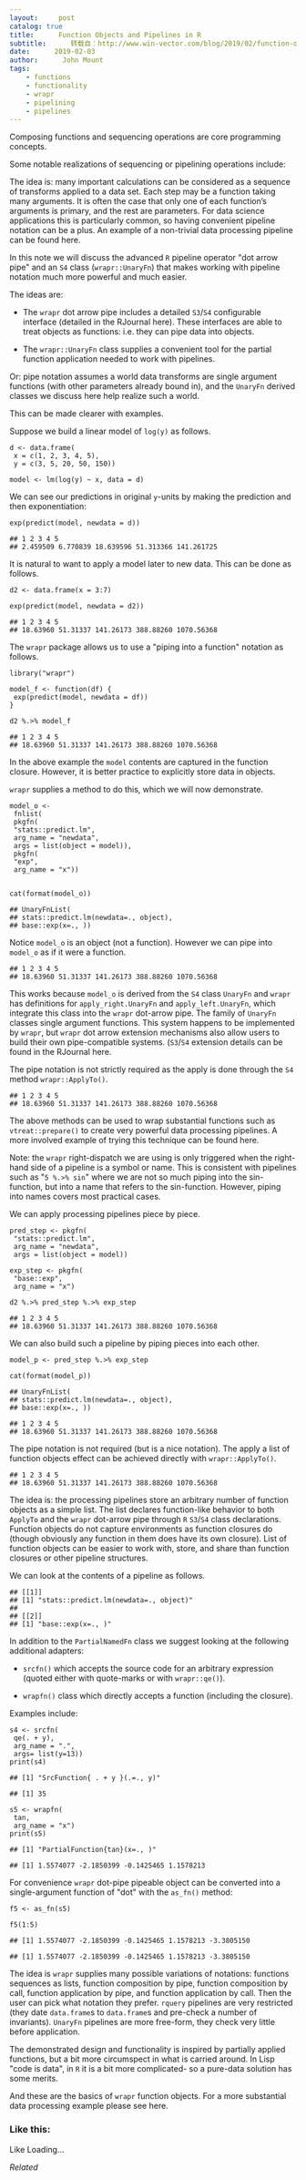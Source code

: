 ```yaml
---
layout:     post
catalog: true
title:      Function Objects and Pipelines in R
subtitle:      转载自：http://www.win-vector.com/blog/2019/02/function-objects-and-pipelines-in-r/
date:      2019-02-03
author:      John Mount
tags:
    - functions
    - functionality
    - wrapr
    - pipelining
    - pipelines
---
```


Composing functions and sequencing operations are core programming concepts.

Some notable realizations of sequencing or pipelining operations include:

The idea is: many important calculations can be considered as a sequence of transforms applied to a data set. Each step may be a function taking many arguments. It is often the case that only one of each function’s arguments is primary, and the rest are parameters. For data science applications this is particularly common, so having convenient pipeline notation can be a plus. An example of a non-trivial data processing pipeline can be found here.

In this note we will discuss the advanced `R` pipeline operator "dot arrow pipe" and an `S4` class (`wrapr::UnaryFn`) that makes working with pipeline notation much more powerful and much easier.



The ideas are:

- The `wrapr` dot arrow pipe includes a detailed `S3`/`S4` configurable interface (detailed in the RJournal here). These interfaces are able to treat objects as functions: i.e. they can pipe data into objects.

- The `wrapr::UnaryFn` class supplies a convenient tool for the partial function application needed to work with pipelines.


Or: pipe notation assumes a world data transforms are single argument functions (with other parameters already bound in), and the `UnaryFn` derived classes we discuss here help realize such a world.

This can be made clearer with examples.

Suppose we build a linear model of `log(y)` as follows.

```
d <- data.frame(
 x = c(1, 2, 3, 4, 5), 
 y = c(3, 5, 20, 50, 150))

model <- lm(log(y) ~ x, data = d)
```

We can see our predictions in original `y`-units by making the prediction and then exponentiation:

```
exp(predict(model, newdata = d))
```

```
## 1 2 3 4 5 
## 2.459509 6.770839 18.639596 51.313366 141.261725
```

It is natural to want to apply a model later to new data. This can be done as follows.

```
d2 <- data.frame(x = 3:7)

exp(predict(model, newdata = d2))
```

```
## 1 2 3 4 5 
## 18.63960 51.31337 141.26173 388.88260 1070.56368
```

The `wrapr` package allows us to use a "piping into a function" notation as follows.

```
library("wrapr")

model_f <- function(df) {
 exp(predict(model, newdata = df))
}

d2 %.>% model_f
```

```
## 1 2 3 4 5 
## 18.63960 51.31337 141.26173 388.88260 1070.56368
```

In the above example the `model` contents are captured in the function closure. However, it is better practice to explicitly store data in objects.

`wrapr` supplies a method to do this, which we will now demonstrate.

```
model_o <-
 fnlist(
 pkgfn(
 "stats::predict.lm",
 arg_name = "newdata", 
 args = list(object = model)),
 pkgfn(
 "exp",
 arg_name = "x"))
 

cat(format(model_o))
```

```
## UnaryFnList(
## stats::predict.lm(newdata=., object),
## base::exp(x=., ))
```

Notice `model_o` is an object (not a function). However we can pipe into `model_o` as if it were a function.

```
## 1 2 3 4 5 
## 18.63960 51.31337 141.26173 388.88260 1070.56368
```

This works because `model_o` is derived from the `S4` class `UnaryFn` and `wrapr` has definitions for `apply_right.UnaryFn` and `apply_left.UnaryFn`, which integrate this class into the `wrapr` dot-arrow pipe. The family of `UnaryFn` classes single argument functions. This system happens to be implemented by `wrapr`, but `wrapr` dot arrow extension mechanisms also allow users to build their own pipe-compatible systems. (`S3`/`S4` extension details can be found in the RJournal here.

The pipe notation is not strictly required as the apply is done through the `S4` method `wrapr::ApplyTo()`.

```
## 1 2 3 4 5 
## 18.63960 51.31337 141.26173 388.88260 1070.56368
```

The above methods can be used to wrap substantial functions such as `vtreat::prepare()` to create very powerful data processing pipelines. A more involved example of trying this technique can be found here.

Note: the `wrapr` right-dispatch we are using is only triggered when the right-hand side of a pipeline is a symbol or name. This is consistent with pipelines such as "`5 %.>% sin`" where we are not so much piping into the sin-function, but into a name that refers to the sin-function. However, piping into names covers most practical cases.

We can apply processing pipelines piece by piece.

```
pred_step <- pkgfn(
 "stats::predict.lm",
 arg_name = "newdata", 
 args = list(object = model))

exp_step <- pkgfn(
 "base::exp",
 arg_name = "x")

d2 %.>% pred_step %.>% exp_step
```

```
## 1 2 3 4 5 
## 18.63960 51.31337 141.26173 388.88260 1070.56368
```

We can also build such a pipeline by piping pieces into each other.

```
model_p <- pred_step %.>% exp_step

cat(format(model_p))
```

```
## UnaryFnList(
## stats::predict.lm(newdata=., object),
## base::exp(x=., ))
```

```
## 1 2 3 4 5 
## 18.63960 51.31337 141.26173 388.88260 1070.56368
```

The pipe notation is not required (but is a nice notation). The apply a list of function objects effect can be achieved directly with `wrapr::ApplyTo()`.

```
## 1 2 3 4 5 
## 18.63960 51.31337 141.26173 388.88260 1070.56368
```

The idea is: the processing pipelines store an arbitrary number of function objects as a simple list. The list declares function-like behavior to both `ApplyTo` and the `wrapr` dot-arrow pipe through `R` `S3`/`S4` class declarations. Function objects do not capture environments as function closures do (though obviously any function in them does have its own closure). List of function objects can be easier to work with, store, and share than function closures or other pipeline structures.

We can look at the contents of a pipeline as follows.

```
## [[1]]
## [1] "stats::predict.lm(newdata=., object)"
## 
## [[2]]
## [1] "base::exp(x=., )"
```

In addition to the `PartialNamedFn` class we suggest looking at the following additional adapters:

- `srcfn()` which accepts the source code for an arbitrary expression (quoted either with quote-marks or with `wrapr::qe()`).

- `wrapfn()` class which directly accepts a function (including the closure).


Examples include:

```
s4 <- srcfn(
 qe(. + y), 
 arg_name = ".", 
 args= list(y=13))
print(s4)
```

```
## [1] "SrcFunction{ . + y }(.=., y)"
```

```
## [1] 35
```

```
s5 <- wrapfn(
 tan, 
 arg_name = "x")
print(s5)
```

```
## [1] "PartialFunction{tan}(x=., )"
```

```
## [1] 1.5574077 -2.1850399 -0.1425465 1.1578213
```

For convenience `wrapr` dot-pipe pipeable object can be converted into a single-argument function of "dot" with the `as_fn()` method:

```
f5 <- as_fn(s5)

f5(1:5)
```

```
## [1] 1.5574077 -2.1850399 -0.1425465 1.1578213 -3.3805150
```

```
## [1] 1.5574077 -2.1850399 -0.1425465 1.1578213 -3.3805150
```

The idea is `wrapr` supplies many possible variations of notations: functions sequences as lists, function composition by pipe, function composition by call, function application by pipe, and function application by call. Then the user can pick what notation they prefer. `rquery` pipelines are very restricted (they date `data.frame`s to `data.frame`s and pre-check a number of invariants). `UnaryFn` pipelines are more free-form, they check very little before application.

The demonstrated design and functionality is inspired by partially applied functions, but a bit more circumspect in what is carried around. In Lisp "code is data", in `R` it is a bit more complicated- so a pure-data solution has some merits.

And these are the basics of `wrapr` function objects. For a more substantial data processing example please see here.

### Like this:

Like Loading...


*Related*

